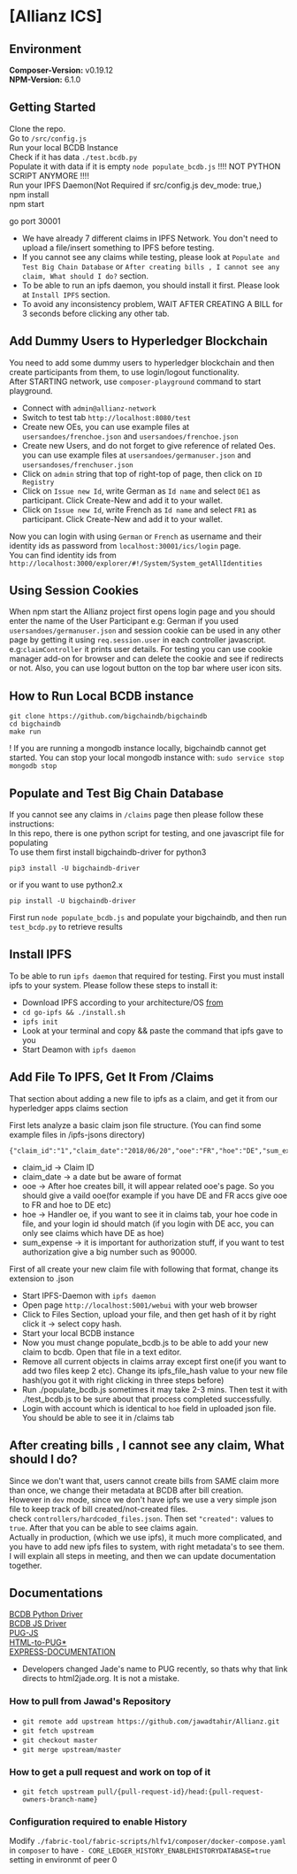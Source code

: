 # [Allianz ICS]

## Environment ##
**Composer-Version:** v0.19.12  
**NPM-Version:** 6.1.0  


## Getting Started ##
 
Clone the repo.  
Go to ```/src/config.js```  
Run your local BCDB Instance  
Check if it has data ```./test.bcdb.py```  
Populate it with data if it is empty ```node populate_bcdb.js```  !!!! NOT PYTHON SCRIPT ANYMORE !!!!  
Run your IPFS Daemon(Not Required if src/config.js dev_mode: true,)  
npm install  
npm start  

go port 30001  

- We have already 7 different claims in IPFS Network. You don't need to upload a file/insert something to IPFS before testing.  
- If you cannot see any claims while testing, please look at ```Populate and Test Big Chain Database``` or ```After creating bills , I cannot see any claim, What should I do?``` section.  
- To be able to run an ipfs daemon, you should install it first. Please look at ```Install IPFS``` section.  
- To avoid any inconsistency problem, WAIT AFTER CREATING A BILL for 3 seconds before clicking any other tab.  

## Add Dummy Users to Hyperledger Blockchain ##
You need to add some dummy users to hyperledger blockchain and then create participants from them, to use login/logout functionality.  
After STARTING network, use ```composer-playground``` command to start playground.  
- Connect with ```admin@allianz-network```  
- Switch to test tab ```http://localhost:8080/test```  
- Create new OEs, you can use example files at  ```usersandoes/frenchoe.json``` and ```usersandoes/frenchoe.json```  
- Create new Users, and do not forget to give reference of related Oes. you can use example files at ```usersandoes/germanuser.json``` and ```usersandoses/frenchuser.json```  
- Click on ```admin``` string that top of right-top of page, then click on ```ID Registry```  
- Click on ```Issue new Id```, write German as ```Id name``` and select ```DE1``` as participant. Click Create-New and add it to your wallet.   
- Click on ```Issue new Id```, write French as ```Id name``` and select ```FR1``` as participant. Click Create-New and add it to your wallet.   

Now you can login with using ```German``` or ```French``` as username and their identity ids as password from ```localhost:30001/ics/login``` page.  
You can find identity ids from ```http://localhost:3000/explorer/#!/System/System_getAllIdentities```  

## Using Session Cookies ##
When npm start the Allianz project first opens login page and you should enter the name of the User Participant e.g: German if you used 
```usersandoes/germanuser.json``` and session cookie can be used in any other page by getting it using ```req.session.user``` in each controller javascript. e.g:```claimController``` it prints user details. For testing you can use cookie manager add-on for browser and can
delete the cookie and see if redirects or not. Also, you can use logout button on the top bar where user icon sits.

## How to Run Local BCDB instance ##
```git clone https://github.com/bigchaindb/bigchaindb```  
```cd bigchaindb```  
```make run```  

! If you are running a mongodb instance locally, bigchaindb cannot get started. You can stop your local mongodb instance with: ```sudo service stop mongodb stop```  

## Populate and Test Big Chain Database ##
If you cannot see any claims in ```/claims``` page then please follow these instructions:  
In this repo, there is one python script for testing, and one javascript file for populating 	
To use them first install bigchaindb-driver for python3  
```
pip3 install -U bigchaindb-driver
```
or if you want to use python2.x  
```
pip install -U bigchaindb-driver
```
First run ```node populate_bcdb.js``` and populate your bigchaindb, and then run ```test_bcdp.py``` to retrieve results  

## Install IPFS ##
To be able to run ```ipfs daemon``` that required for testing. First you must install ipfs to your system. Please follow these steps to install it:  

- Download IPFS according to your architecture/OS [from](https://dist.ipfs.io/#go-ipfs)  
- ```cd go-ipfs && ./install.sh```  
- ```ipfs init```  
- Look at your terminal and copy && paste the command that ipfs gave to you  
- Start Deamon with ```ipfs daemon```  

## Add File To IPFS, Get It From /Claims ##
That section about adding a new file to ipfs as a claim, and get it from our hyperledger apps claims section  

First lets analyze a basic claim json file structure. (You can find some example files in /ipfs-jsons directory)  
```
{"claim_id":"1","claim_date":"2018/06/20","ooe":"FR","hoe":"DE","sum_expense":"10000"}
```
- claim_id -> Claim ID  
- claim_date -> a date but be aware of format  
- ooe -> After hoe creates bill, it will appear related ooe's page. So you should give a vaild ooe(for example if you have DE and FR accs give ooe to FR and hoe to DE etc)  
- hoe -> Handler oe, if you want to see it in claims tab, your hoe code in file, and your login id should match (if you login with DE acc, you can only see claims which have DE as hoe)  
- sum_expense -> it is important for authorization stuff, if you want to test authorization give a big number such as 90000.  

First of all create your new claim file with following that format, change its extension to .json  

- Start IPFS-Daemon with ```ipfs daemon```  
- Open page ```http://localhost:5001/webui``` with your web browser  
- Click to Files Section, upload your file, and then get hash of it by right click it -> select copy hash.  
- Start your local BCDB instance  
- Now you must change populate_bcdb.js to be able to add your new claim to bcdb. Open that file in a text editor.  
- Remove all current objects in claims array except first one(if you want to add two files keep 2 etc). Change its ipfs_file_hash value to your new file hash(you got it with right clicking in three steps before)  
- Run ./populate_bcdb.js sometimes it may take 2-3 mins. Then test it with ./test_bcdb.js to be sure about that process completed successfully.  
- Login with account which is identical to ```hoe``` field in uploaded json file. You should be able to see it in /claims tab  

## After creating bills , I cannot see any claim, What should I do? ##

Since we don't want that, users cannot create bills from SAME claim more than once, we change their metadata at BCDB after bill creation.  
However in ```dev``` mode, since we don't have ipfs we use a very simple json file to keep track of bill created/not-created files.  
check ```controllers/hardcoded_files.json```. Then set ```"created":``` values to ```true```. After that you can be able to see claims again.  
Actually in production, (which we use ipfs), it much more complicated, and you have to add new ipfs files to system, with right metadata's to see them.  
I will explain all steps in meeting, and then we can update documentation together.

## Documentations ##

[BCDB Python Driver](https://github.com/bigchaindb/bigchaindb-driver)  
[BCDB JS Driver](https://github.com/bigchaindb/js-bigchaindb-driver)  
[PUG-JS](https://pugjs.org/api/getting-started.html)  
[HTML-to-PUG*](http://html2jade.org/)  
[EXPRESS-DOCUMENTATION](https://developer.mozilla.org/en-US/docs/Learn/Server-side/Express_Nodejs)  

* Developers changed Jade's name to PUG recently, so thats why that link directs to html2jade.org. It is not a mistake.  


### How to pull from Jawad's Repository ###
- ```git remote add upstream https://github.com/jawadtahir/Allianz.git```  
- ```git fetch upstream```  
- ```git checkout master```  
- ```git merge upstream/master```  

### How to get a pull request and work on top of it ###
- ```git fetch upstream pull/{pull-request-id}/head:{pull-request-owners-branch-name}  ```

### Configuration required to enable History ###
Modify ```./fabric-tool/fabric-scripts/hlfv1/composer/docker-compose.yaml``` in ```composer``` to have ```- CORE_LEDGER_HISTORY_ENABLEHISTORYDATABASE=true``` setting in environmt of peer 0

